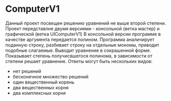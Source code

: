 # ComputerV1
Данный проект посвещен решению уравнений не выше второй степени.
Проект передставлне двумя версиями - консольной (ветка мастер) и графической (ветка UIComputerV1)
В консольной версии программе в качестве аргумента передается полином. Программа аналичирует поданную строку, разбивает строку на отдельные мономы, приводит подобные слагаемые. Выводит уравнение в сокрашенной форме. Показывает степень получисвшегося полинома, в зависимости от степени решает уравнение.
Ответы могут быть нескольких видов:
* нет решений
* бесконечное множество решений
* один вещественный корень
* два вещественных корня
* два комплексных корня
